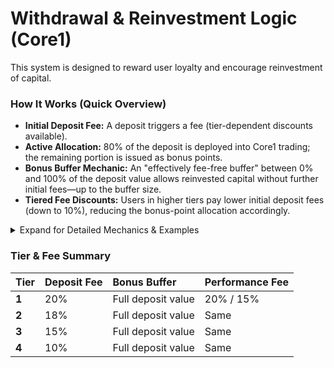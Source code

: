 # Withdrawal & Reinvestment Logic (Core1)

This system is designed to reward user loyalty and encourage reinvestment of capital.

### How It Works (Quick Overview)
- **Initial Deposit Fee:** A deposit triggers a fee (tier-dependent discounts available).
- **Active Allocation:** 80% of the deposit is deployed into Core1 trading; the remaining portion is issued as bonus points.
- **Bonus Buffer Mechanic:** An "effectively fee-free buffer" between 0% and 100% of the deposit value allows reinvested capital without further initial fees—up to the buffer size.
- **Tiered Fee Discounts:** Users in higher tiers pay lower initial deposit fees (down to 10%), reducing the bonus-point allocation accordingly.

<details>
<summary>Expand for Detailed Mechanics & Examples</summary>

### Initial Deposit Example:
- A User (Tier 1) deposits **$1,000**.
- A 20% fee (**$200**) is credited to the user as bonus points.
- **$800** is deployed into the trading vault.
- The user's "Bonus Buffer" is now set to **$1,000**.

### Bonus-Based Reinvestment Phase:
- Any subsequent deposit up to the **$1,000** buffer limit will trigger **no deposit fee**.
- The entire amount of this new deposit is immediately deployed into the vault.

### Buffer Reset Rule:
- Any new deposit that *exceeds* the current buffer (e.g., a $1,200 deposit when the buffer is $1,000) triggers a fee **only on the excess amount** ($200).
- The total buffer then recalibrates based on the latest total deposit size.

### Performance Fee Logic:
Performance fees are separate from deposit fees and apply only to trading profits.
- **20%** for a 1-month lock-up period.
- **15%** for a lock-up period of 3 months or more.

</details>

### Tier & Fee Summary
| Tier | Deposit Fee | Bonus Buffer | Performance Fee |
| :--- | :--- | :--- | :--- |
| **1** | 20% | Full deposit value | 20% / 15% |
| **2** | 18% | Full deposit value | Same |
| **3** | 15% | Full deposit value | Same |
| **4** | 10% | Full deposit value | Same |
